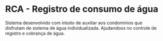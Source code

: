 # RCA - Registro de consumo de água

Sistema desenvolvido com intuito de auxiliar aos condomínios que disfrutam de sistema de água individualizada. Ajudandoos no controle de registro e cobrança de água.

